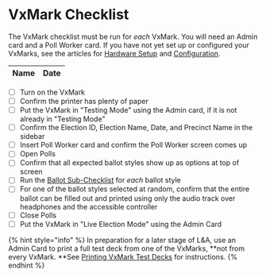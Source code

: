 # VxMark Checklist

The VxMark checklist must be run for _each_ VxMark. You will need an Admin card and a Poll Worker card. If you have not yet set up or configured your VxMarks, see the articles for [Hardware Setup](../../../casting-votes/setting-up-and-opening-polls/vxmark.md) and [Configuration](../../../hardware-setup/configuring-and-operating-vxmark.md).

| Name | Date |
| ---- | ---- |

* [ ] Turn on the VxMark
* [ ] Confirm the printer has plenty of paper
* [ ] Put the VxMark in "Testing Mode" using the Admin card, if it is not already in "Testing Mode"
* [ ] Confirm the Election ID, Election Name, Date, and Precinct Name in the sidebar
* [ ] Insert Poll Worker card and confirm the Poll Worker screen comes up
* [ ] Open Polls
* [ ] Confirm that all expected ballot styles show up as options at top of screen
* [ ] Run the [Ballot Sub-Checklist](per-ballot-style-per-vxmark-checklist.md) for _each_ ballot style
* [ ] For one of the ballot styles selected at random, confirm that the entire ballot can be filled out and printed using only the audio track over headphones and the accessible controller
* [ ] Close Polls
* [ ] Put the VxMark in "Live Election Mode" using the Admin Card

{% hint style="info" %}
In preparation for a later stage of L\&A, use an Admin Card to print a full test deck from one of the VxMarks, **not from every VxMark. **See [Printing VxMark Test Decks](../../print-test-deck-2.md) for instructions.
{% endhint %}

